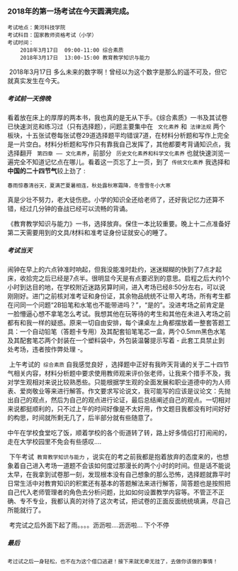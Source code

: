 ### 2018年的第一场考试在今天圆满完成。

```
考试地点：黄河科技学院
考试科目：国家教师资格考试（小学）
考试时间：
	2018年3月17日 	09:00-11:00 综合素质 		   
	2018年3月17日  13:00-15:00 教育教学知识与能力  
```

​	2018年3月17日 多么未来的数字啊！曾经以为这个数字是那么的遥不可及，但它就真实发生在今天。

##### 考试前一天傍晚

​	看着放在床上的厚厚的两本书，我也真的是无从下手。《综合素质》一书及其试卷已快速浏览和练习过（只有选择题），问题主要集中在 ` 文化素养` 和` 法律法规` 两个板块，十五张试卷每张试卷29道选择题平均错误7道，在材料分析题和写作上完全是一片空白。材料分析题和写作只有靠我自己发挥了，其他都要考背诵知识点，我选择翻开 `` 第四章 —— 文化素养``，前部分 ` 历史文化素养和科学文化素养` 也就快速浏览一遍完全不知道记忆点在哪儿。看着这一页忘了上一页，到了` 传统文化素养` 我选择和**中国的二十四节气**较上劲了 :

```
春雨惊春清谷天，夏满芒夏暑相连，秋处露秋寒霜降，冬雪雪冬小大寒
```

 真是少壮不努力，老大徒伤悲。小学的知识全还给老师了，还好我记忆力还算不错，经过几分钟的奋战已经可以流畅的背诵。

​	《教育教学知识与能力》一书，选择放弃。保住一本比较重要。晚上十二点准备好第二天需要用到的文具/材料和准考证身份证就安心的睡了。

##### 考试当天

​	闹钟在早上的六点钟准时响起，但我没能准时赴约，迷迷糊糊的快到了7点才起床，收拾完之后已经是7点半。很明显今天是有点要迟到的意思。启程之后大约1个小时到达目的地，在学校附近迷路另算时间，进入考场已经8:50分左右，可以说刚刚好。进门之前核对准考证和身份证，其余物品统统不让带入考场，所有考生都在问同一个问题“2B铅笔和水笔也不能带进吗？”，“是的”。没进考场之前肯定是一脸懵逼心想不拿笔怎么考试。我想其他在玩等待的考生和其他在未进入考场之前都有和我一样的疑惑。原来一切自由安排，每个课桌左上角都摆放着一整套答题工具：一个自动铅笔（答题卡专用）及其配套铅笔笔芯一盒，两个0.5mm黑色水笔及其配套笔芯两个封装在一个塑料袋中，外包装温馨提示写着 - 此套工具禁止到处考场，违者按作弊处理 -。

​	上午考试的` 综合素质` 自我感觉良好 ，选择题中正好有我昨天背诵的关于二十四节气相关内容，材料分析题中要求使用教师观来评价张老师，让我来个措手不及，我对学生观相对来说比较熟悉些。只能根据学生观的全面发展和职业道德中的为人师表、爱岗敬业等来进行解答。作文要求写论说文，我可能写的应该是议论文：先抛出自己的观点，然后为自己的观点进行论证，最后总结阐述自己的观点。一切相对来说都挺顺利的，只不过上午的时间好像是不太好用，作文题目我都没有时间好好的构思，时间就所剩无几了，后半部分就有些随意了。

​	中午在学校食堂吃了饭，顺着学校的各个街道转了转，路上好多情侣打打闹闹的，走在大学校园里不免会有些感叹....

​	下午考试` 教育教学知识与能力` ，说实在的考之前我都是抱着放弃的态度来的，也想象着自己进入考场一道题不会该如何度过那漫长的两个小时的时间。但是话不能说太早，在我拿到试卷那一刻，发现根本没有自己想象的那么恐怖，选择题就靠平时日常生活中对教育知识的积累还有基本的答题解法来进行解答，简答题也是按照把自己代入老师管理者的角色去分析问题，比如如何设置教学内容等。不管正不正确、专不专业，我都认真的对待了这次考试，把试卷的正面反面统统填满，尽自己所能就行了。

​	考完试之后外面下起了雨。。。。沥沥啦....沥沥啦... 下个不停

##### 最后 

```
考过试之后一身轻松，也不在为这个借口逃避！接下来就无牵无挂了，去做你该做的事情！
```